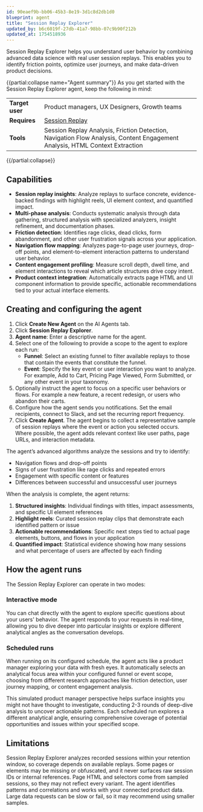 ```yaml
---
id: 90eaef9b-bb06-45b3-8e19-3d1c8d2db1d0
blueprint: agent
title: "Session Replay Explorer"
updated_by: b6c6019f-27db-41a7-98bb-07c9b90f212b
updated_at: 1754518936
---
```


Session Replay Explorer helps you understand user behavior by combining advanced data science with real user session replays. This enables you to identify friction points, optimize user journeys, and make data-driven product decisions.

{{partial:collapse name="Agent summary"}}
As you get started with the Session Replay Explorer agent, keep the following in mind:

|                 |                                                                                                                             |
| --------------- | --------------------------------------------------------------------------------------------------------------------------- |
| **Target user** | Product managers, UX Designers, Growth teams                                                                                |
| **Requires**    | [Session Replay](/docs/agents/session-replay-explorer)                                                                      |
| **Tools**       | Session Replay Analysis, Friction Detection, Navigation Flow Analysis, Content Engagement Analysis, HTML Context Extraction |

{{/partial:collapse}}

## Capabilities

- **Session replay insights**: Analyze replays to surface concrete, evidence-backed findings with highlight reels, UI element context, and quantified impact.
- **Multi-phase analysis**: Conducts systematic analysis through data gathering, structured analysis with specialized analyzers, insight refinement, and documentation phases.
- **Friction detection**: Identifies rage clicks, dead clicks, form abandonment, and other user frustration signals across your application.
- **Navigation flow mapping**: Analyzes page-to-page user journeys, drop-off points, and element-to-element interaction patterns to understand user behavior.
- **Content engagement profiling**: Measure scroll depth, dwell time, and element interactions to reveal which article structures drive copy intent.
- **Product context integration**: Automatically extracts page HTML and UI component information to provide specific, actionable recommendations tied to your actual interface elements.

## Creating and configuring the agent

1. Click **Create New Agent** on the AI Agents tab.
2. Click **Session Replay Explorer**.
3. **Agent name**: Enter a descriptive name for the agent.
4. Select one of the following to provide a scope to the agent to explore each run:
   - **Funnel**: Select an existing funnel to filter available replays to those that contain the events that constitute the funnel.
   - **Event**: Specify the key event or user interaction you want to analyze. For example, Add to Cart, Pricing Page Viewed, Form Submitted, or any other event in your taxonomy.
5. Optionally instruct the agent to focus on a specific user behaviors or flows. For example a new feature, a recent redesign, or users who abandon their carts.
6. Configure how the agent sends you notifications. Set the email recipients, connect to Slack, and set the recurring report frequency.
7. Click **Create Agent**. The agent begins to collect a representative sample of session replays where the event or action you selected occurs. Where possible, the agent adds relevant context like user paths, page URLs, and interaction metadata.

The agent’s advanced algorithms analyze the sessions and try to identify:

- Navigation flows and drop-off points
- Signs of user frustration like rage clicks and repeated errors
- Engagement with specific content or features
- Differences between successful and unsuccessful user journeys

When the analysis is complete, the agent returns:

1. **Structured insights**: Individual findings with titles, impact assessments, and specific UI element references
2. **Highlight reels**: Curated session replay clips that demonstrate each identified pattern or issue
3. **Actionable recommendations**: Specific next steps tied to actual page elements, buttons, and flows in your application
4. **Quantified impact**: Statistical evidence showing how many sessions and what percentage of users are affected by each finding

## How the agent runs

The Session Replay Explorer can operate in two modes:

### Interactive mode
You can chat directly with the agent to explore specific questions about your users' behavior. The agent responds to your requests in real-time, allowing you to dive deeper into particular insights or explore different analytical angles as the conversation develops.

### Scheduled runs
When running on its configured schedule, the agent acts like a product manager exploring your data with fresh eyes. It automatically selects an analytical focus area within your configured funnel or event scope, choosing from different research approaches like friction detection, user journey mapping, or content engagement analysis.

This simulated product manager perspective helps surface insights you might not have thought to investigate, conducting 2-3 rounds of deep-dive analysis to uncover actionable patterns. Each scheduled run explores a different analytical angle, ensuring comprehensive coverage of potential opportunities and issues within your specified scope.

## Limitations

Session Replay Explorer analyzes recorded sessions within your retention window, so coverage depends on available replays. Some pages or elements may be missing or obfuscated, and it never surfaces raw session IDs or internal references. Page HTML and selectors come from sampled sessions, so they may not reflect every variant. The agent identifies patterns and correlations and works with your connected product data. Large data requests can be slow or fail, so it may recommend using smaller samples.
